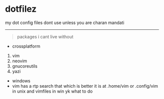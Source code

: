 # dotfilez
my dot config files 
dont use unless you are charan mandati

-----

>packages i cant live without
 
- crossplatform

1. vim
2. neovim
3. gnucoreutils
4. yazi

- windows
- vim has a rtp search that which is better it is at .home/vim or .config/vim in unix and vimfiles in win yk what to do
